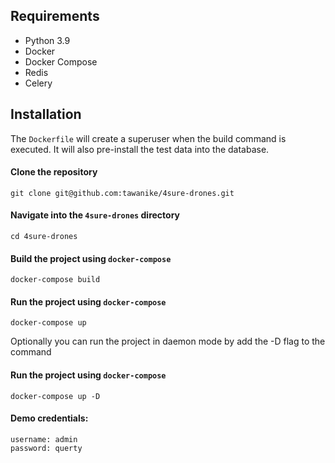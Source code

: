 ## Requirements
- Python 3.9
- Docker
- Docker Compose
- Redis
- Celery

## Installation
The `Dockerfile` will create a superuser when the build command is executed. It will also pre-install the test data into the database.

#### Clone the repository
    git clone git@github.com:tawanike/4sure-drones.git

#### Navigate into the `4sure-drones` directory
    cd 4sure-drones

#### Build the project using `docker-compose`
    docker-compose build

#### Run the project using `docker-compose`
    docker-compose up
Optionally you can run the project in daemon mode by add the -D flag to the command

#### Run the project using `docker-compose`
    docker-compose up -D

#### Demo credentials:
    username: admin
    password: querty
